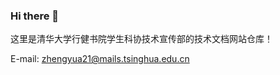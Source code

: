 ### Hi there 👋

<!--
**xingjian-skill-docs/xingjian-skill-docs** is a ✨ _special_ ✨ repository because its `README.md` (this file) appears on your GitHub profile.

Here are some ideas to get you started:

- 🔭 I’m currently working on ...
- 🌱 I’m currently learning ...
- 👯 I’m looking to collaborate on ...
- 🤔 I’m looking for help with ...
- 💬 Ask me about ...
- 📫 How to reach me: ...
- 😄 Pronouns: ...
- ⚡ Fun fact: ...
-->

这里是清华大学行健书院学生科协技术宣传部的技术文档网站仓库！

E-mail: zhengyua21@mails.tsinghua.edu.cn
